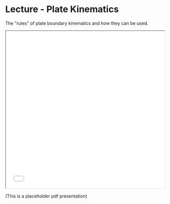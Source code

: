 # Lecture - Plate Kinematics

The "rules" of plate boundary kinematics and how they can be used. 


<iframe src="../Figures/PDfs/PHYS3070_2_pt_rules_upload.pdf" width="100%" height="500px", allowfullscreen>
</iframe>

(This is a placeholder pdf presentation) 



<!-- 
A lecture can have some notes and a slideshow. 

<iframe src="../slideshows/example_slide_deck1.reveal.html" title="Slideshow" width=100%, height=500, allowfullscreen></iframe>

The embedding is via an `html iframe` that points to the built path (all the slides are rendered into the 
slideshows directory at the `root` level of the book)

```html
<iframe src="../slideshows/example_slide_deck1.reveal.html" title="Slideshow" width=100%, height=500, allowfullscreen></iframe>
```
-->


